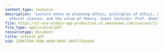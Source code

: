 ```yaml
---
content_type: resource
description: 'Lecture notes on planning ethics, principles of ethics, examples of
  ethical stances, and the value of theory. Guest lecturer: Prof. Annette Kim.'
file: https://ol-ocw-studio-app-production.s3.amazonaws.com/courses/11-201-gateway-planning-action-fall-2007/220b72b816b6e6d90493104f2732e3e4_notes14.pdf
file_type: application/pdf
resourcetype: Document
title: notes14.pdf
uid: 220b72b8-16b6-e6d9-0493-104f2732e3e4
---
```

